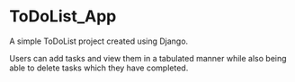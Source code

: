 # ToDoList_App

A simple ToDoList project created using Django.

Users can add tasks and view them in a tabulated manner while also being able to delete tasks which they have completed.

